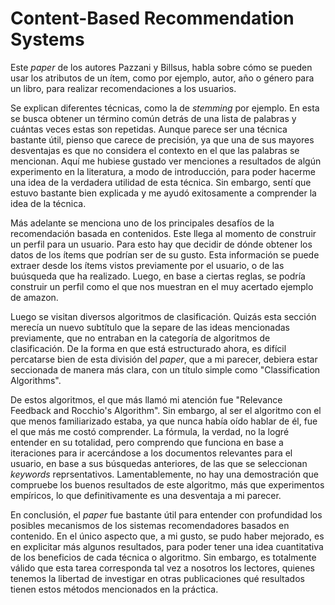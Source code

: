 # Content-Based Recommendation Systems

Este *paper* de los autores Pazzani y Billsus, habla sobre cómo se pueden usar los atributos de un ítem, como por ejemplo, autor, año o género para un libro, para realizar recomendaciones a los usuarios.

Se explican diferentes técnicas, como la de *stemming* por ejemplo. En esta se busca obtener un término común detrás de una lista de palabras y cuántas veces estas son repetidas. Aunque parece ser una técnica bastante útil, pienso que carece de precisión, ya que una de sus mayores desventajas es que no considera el contexto en el que las palabras se mencionan. Aquí me hubiese gustado ver menciones a resultados de algún experimento en la literatura, a modo de introducción, para poder hacerme una idea de la verdadera utilidad de esta técnica. Sin embargo, sentí que estuvo bastante bien explicada y me ayudó exitosamente a comprender la idea de la técnica.

Más adelante se menciona uno de los principales desafíos de la recomendación basada en contenidos. Este llega al momento de construir un perfil para un usuario. Para esto hay que decidir de dónde obtener los datos de los ítems que podrían ser de su gusto. Esta información se puede extraer desde los ítems vistos previamente por el usuario, o de las buúsqueda que ha realizado. Luego, en base a ciertas reglas, se podría construir un perfil como el que nos muestran en el muy acertado ejemplo de amazon.

Luego se visitan diversos algoritmos de clasificación. Quizás esta sección merecía un nuevo subtítulo que la separe de las ideas mencionadas previamente, que no entraban en la categoría de algoritmos de clasificación. De la forma en que está estructurado ahora, es difícil percatarse bien de esta división del *paper*, que a mi parecer, debiera estar seccionada de manera más clara, con un título simple como "Classification Algorithms".

De estos algoritmos, el que más llamó mi atención fue "Relevance Feedback and Rocchio's Algorithm". Sin embargo, al ser el algoritmo con el que menos familiarizado estaba, ya que nunca había oído hablar de él, fue el que más me costó comprender. La fórmula, la verdad, no la logré entender en su totalidad, pero comprendo que funciona en base a iteraciones para ir acercándose a los documentos relevantes para el usuario, en base a sus búsquedas anteriores, de las que se seleccionan *keywords* reprsentativos. Lamentablemente, no hay una demostración que compruebe los buenos resultados de este algoritmo, más que experimentos empíricos, lo que definitivamente es una desventaja a mi parecer.

En conclusión, el *paper* fue bastante útil para entender con profundidad los posibles mecanismos de los sistemas recomendadores basados en contenido. En el único aspecto que, a mi gusto, se pudo haber mejorado, es en explicitar más algunos resultados, para poder tener una idea cuantitativa de los beneficios de cada técnica o algoritmo. Sin embargo, es totalmente válido que esta tarea corresponda tal vez a nosotros los lectores, quienes tenemos la libertad de investigar en otras publicaciones qué resultados tienen estos métodos mencionados en la práctica.


